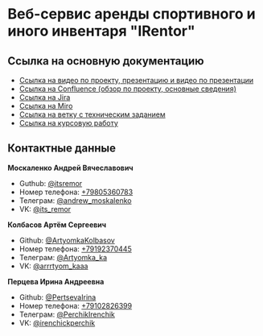 # Веб-сервис аренды спортивного и иного инвентаря "IRentor"

## Ссылка на основную документацию
* [Ссылка на видео по проекту, презентацию и видео по презентации](https://drive.google.com/drive/folders/1r4cnYWdNBCqRKm9M2ncTN2WJyVPk9xFx?usp=sharing)
* [Ссылка на Confluence (обзор по проекту, основные сведения)](https://clck.ru/drEEH)
* [Ссылка на Jira](https://clck.ru/drEE5)
* [Ссылка на Miro](https://clck.ru/gcS2N)
* [Ссылка на ветку с техническим заданием](https://github.com/itsremor/VSU_ed_project_sport_bases/tree/doc-final)
* [Ссылка на курсовую работу](https://drive.google.com/file/d/1bglpJ0B9vXbc_fEPu_j2hNguabdHmZnV/view?usp=sharing)

## Контактные данные

**Москаленко Андрей Вячеславович**
* Guthub: [@itsremor](https://github.com/itsremor)
* Номер телефона: <a href="tel:+7 (980) 536 07 83">+79805360783</a>
* Телеграм: [@andrew_moskalenko](https://t.me/andrew_moskalenko)
* VK: [@its_remor](https://vk.com/its_remor)

**Колбасов Артём Сергеевич**
* Github: [@ArtyomkaKolbasov](https://github.com/ArtyomkaKolbasov)
* Номер телефона: <a href="tel:+7 (919) 237 04 45">+79192370445</a>
* Телеграм: [@Artyomka_ka](https://t.me/Artyomka_ka)
* VK: [@arrrtyom_kaaa](https://vk.com/arrrtyom_kaaa)

**Перцева Ирина Андреевна**
* Github: [@PertsevaIrina](https://github.com/PertsevaIrina)
* Номер телефона: <a href="tel:+7 (910) 282 63 99">+79102826399</a>
* Телеграм: [@PerchikIrenchik](https://t.me/PerchikIrenchik)
* VK: [@irenchickperchik](https://vk.com/irenchickperchik)
